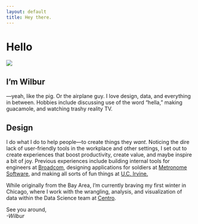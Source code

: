 ```yaml
---
layout: default
title: Hey there.
---
```


# Hello

<img src='/files/IMG_2154.png' data-action='zoom' />

## I’m Wilbur
—yeah, like the pig. Or the airplane guy. I love design, data, and everything in between.  Hobbies include discussing use of the word “hella,” making guacamole, and watching trashy reality TV.

## Design
I do what I do to help people—to create things they *want*. Noticing the dire lack of user-friendly tools in the workplace and other settings, I set out to create experiences that boost productivity, create value, and maybe inspire a bit of joy. Previous experiences include building internal tools for engineers at [Broadcom][1], designing applications for soldiers at [Metronome Software][2], and making all sorts of fun things at [U.C. Irvine.][3]

While originally from the Bay Area, I’m currently braving my first winter in Chicago, where I work with the wrangling, analysis, and visualization of data within the Data Science team at [Centro][4].

See you around,<br><i>-Wilbur</i>

[1]:	http://broadcom.com
[2]:	http://metronome-software.com
[3]:	http://uci.edu
[4]:	http://centro.net